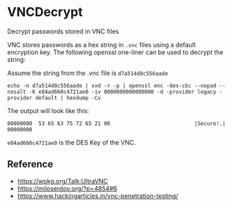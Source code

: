 # VNCDecrypt
Decrypt passwords stored in VNC files

VNC stores passwords as a hex string in `.vnc` files using a default encryption key.  The following openssl one-liner can be used to decrypt the string:

Assume the string from the .vnc file is `d7a514d8c556aade`

`echo -n d7a514d8c556aade | xxd -r -p | openssl enc -des-cbc --nopad --nosalt -K e84ad660c4721ae0 -iv 0000000000000000 -d -provider legacy -provider default | hexdump -Cv`

The output will look like this:

```
00000000  53 65 63 75 72 65 21 00                           |Secure!.|
00000008
```

`e84ad660c4721ae0` is the DES Key of the VNC.

## Reference
* https://wpkg.org/Talk:UltraVNC
* https://miloserdov.org/?p=4854#6
* https://www.hackingarticles.in/vnc-penetration-testing/
